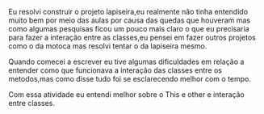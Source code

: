 

Eu resolvi construir o projeto lapiseira,eu realmente não tinha entendido muito bem por meio das aulas por causa das quedas que houveram mas como algumas pesquisas ficou um pouco mais claro o que eu precisaria para fazer a interação entre as classes,eu pensei em fazer outros projetos como o da motoca mas resolvi tentar o da lapiseira mesmo.  

Quando comecei a escrever eu tive algumas dificuldades em relação a entender como que funcionava a interação das classes entre os metodos,mas como disse tudo foi se esclarecendo melhor com o tempo. 

Com essa atividade eu entendi melhor sobre o This e other e interação entre classes.
